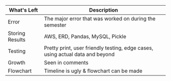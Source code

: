 | What's Left | Description |
| ------ | ------ |
| Error | The major error that was worked on during the semester |
| Storing Results | AWS, ERD, Pandas, MySQL, Pickle |
| Testing | Pretty print, user friendly testing, edge cases, using actual data and beyond |
| Growth | Seen in comments |
| Flowchart | Timeline is ugly & flowchart can be made |
